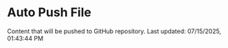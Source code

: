 # Auto Push File

Content that will be pushed to GitHub repository.
Last updated: 07/15/2025, 01:43:44 PM